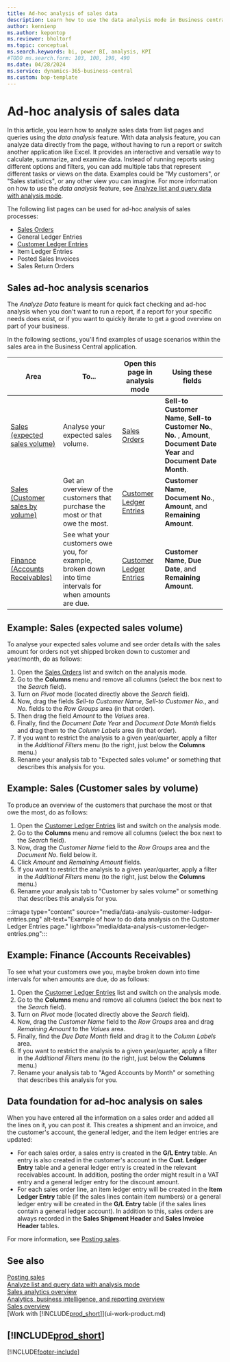 ```yaml
---
title: Ad-hoc analysis of sales data
description: Learn how to use the data analysis mode in Business central to analyze sales data.
author: kennienp
ms.author: kepontop
ms.reviewer: bholtorf
ms.topic: conceptual
ms.search.keywords: bi, power BI, analysis, KPI
#TODO ms.search.form: 103, 108, 198, 490
ms.date: 04/28/2024
ms.service: dynamics-365-business-central
ms.custom: bap-template
---
```


# Ad-hoc analysis of sales data

In this article, you learn how to analyze sales data from list pages and queries using the *data analysis* feature. With data analysis feature, you can analyze data directly from the page, without having to run a report or switch another application like Excel. It provides an interactive and versatile way to calculate, summarize, and examine data. Instead of running reports using different options and filters, you can add multiple tabs that represent different tasks or views on the data. Examples could be "My customers", or "Sales statistics", or any other view you can imagine. For more information on how to use the *data analysis* feature, see [Analyze list and query data with analysis mode](analysis-mode.md).

The following list pages can be used for ad-hoc analysis of sales processes:
- [Sales Orders](https://businesscentral.dynamics.com/?page=9305)
- General Ledger Entries
- [Customer Ledger Entries](https://businesscentral.dynamics.com/?page=25)
- Item Ledger Entries
- Posted Sales Invoices
- Sales Return Orders


## Sales ad-hoc analysis scenarios

The *Analyze Data* feature is meant for quick fact checking and ad-hoc analysis when you don't want to run a report, if a report for your specific needs does exist, or if you want to quickly iterate to get a good overview on part of your business.

In the following sections, you'll find examples of usage scenarios within the sales area in the Business Central application.

| Area | To... | Open this page in analysis mode | Using these fields |
| ---- | ----- | ------------------------------- |------------------- |
| [Sales (expected sales volume)](#example-sales-expected-sales-volume) | Analyse your expected sales volume. | [Sales Orders](https://businesscentral.dynamics.com/?page=9305) | **Sell-to Customer Name**, **Sell-to Customer No.**, **No.** , **Amount**, **Document Date Year** and **Document Date Month**. |
| [Sales (Customer sales by volume)](#example-sales-customer-sales-by-volume) | Get an overview of the customers that purchase the most or that owe the most. | [Customer Ledger Entries](https://businesscentral.dynamics.com/?page=25) | **Customer Name**, **Document No.**, **Amount**, and **Remaining Amount**. |
| [Finance (Accounts Receivables)](#example-finance-accounts-receivables) | See what your customers owe you, for example, broken down into time intervals for when amounts are due. | [Customer Ledger Entries](https://businesscentral.dynamics.com/?page=25) | **Customer Name**, **Due Date**, and **Remaining Amount**. |


## Example: Sales (expected sales volume)

To analyse your expected sales volume and see order details with the sales amount for orders not yet shipped broken down to customer and year/month, do as follows:

1. Open the [Sales Orders](https://businesscentral.dynamics.com/?page=9305) list and switch on the analysis mode.
1. Go to the **Columns** menu and remove all columns (select the box next to the *Search* field).
1. Turn on _Pivot_ mode (located directly above the _Search_ field). 
1. Now, drag the fields *Sell-to Customer Name*, *Sell-to Customer No.*, and *No.* fields to the *Row Groups* area (in that order). 
1. Then drag the field *Amount* to the *Values* area. 
1. Finally, find the *Document Date Year* and *Document Date Month* fields and drag them to the *Column Labels* area (in that order).
1. If you want to restrict the analysis to a given year/quarter, apply a filter in the *Additional Filters* menu (to the right, just below the **Columns** menu.) 
1. Rename your analysis tab to "Expected sales volume" or something that describes this analysis for you. 


## Example: Sales (Customer sales by volume)

To produce an overview of the customers that purchase the most or that owe the most, do as follows:

1. Open the [Customer Ledger Entries](https://businesscentral.dynamics.com/?page=25) list and switch on the analysis mode.
1. Go to the **Columns** menu and remove all columns (select the box next to the *Search* field).
1. Now, drag the *Customer Name* field to the *Row Groups* area and the *Document No.* field below it.
1. Click *Amount* and *Remaining Amount* fields.
1. If you want to restrict the analysis to a given year/quarter, apply a filter in the *Additional Filters* menu (to the right, just below the **Columns** menu.) 
1. Rename your analysis tab to "Customer by sales volume" or something that describes this analysis for you. 

:::image type="content" source="media/data-analysis-customer-ledger-entries.png" alt-text="Example of how to do data analysis on the Customer Ledger Entries page." lightbox="media/data-analysis-customer-ledger-entries.png":::


## Example: Finance (Accounts Receivables)

To see what your customers owe you, maybe broken down into time intervals for when amounts are due, do as follows:

1. Open the [Customer Ledger Entries](https://businesscentral.dynamics.com/?page=25) list and switch on the analysis mode.
1. Go to the **Columns** menu and remove all columns (select the box next to the *Search* field).
1. Turn on *Pivot* mode (located directly above the *Search* field).
1. Now, drag the *Customer Name* field to the *Row Groups* area and drag *Remaining Amount* to the *Values* area. 
1. Finally, find the *Due Date Month* field and drag it to the *Column Labels* area. 
1. If you want to restrict the analysis to a given year/quarter, apply a filter in the *Additional Filters* menu (to the right, just below the **Columns** menu.) 
1. Rename your analysis tab to "Aged Accounts by Month" or something that describes this analysis for you. 


## Data foundation for ad-hoc analysis on sales

When you have entered all the information on a sales order and added all the lines on it, you can post it. This creates a shipment and an invoice, and the customer's account, the general ledger, and the item ledger entries are updated:

- For each sales order, a sales entry is created in the **G/L Entry** table. An entry is also created in the customer's account in the **Cust. Ledger Entry** table and a general ledger entry is created in the relevant receivables account. In addition, posting the order might result in a VAT entry and a general ledger entry for the discount amount. 
- For each sales order line, an item ledger entry will be created in the **Item Ledger Entry** table (if the sales lines contain item numbers) or a general ledger entry will be created in the **G/L Entry** table (if the sales lines contain a general ledger account). In addition to this, sales orders are always recorded in the **Sales Shipment Header** and **Sales Invoice Header** tables.

For more information, see [Posting sales](ui-post-sales.md).


## See also

[Posting sales](ui-post-sales.md)  
[Analyze list and query data with analysis mode](analysis-mode.md)   
[Sales analytics overview](sales-analytics-overview.md)   
[Analytics, business intelligence, and reporting overview](reports-bi-reporting.md)   
[Sales overview](sales-manage-sales.md)   
[Work with [!INCLUDE[prod_short](includes/prod_short.md)]](ui-work-product.md)  

## [!INCLUDE[prod_short](includes/free_trial_md.md)]  

[!INCLUDE[footer-include](includes/footer-banner.md)]